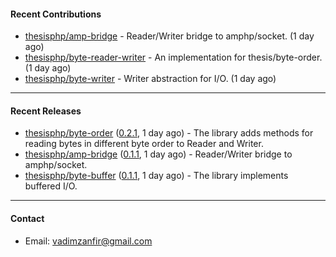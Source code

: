 #### Recent Contributions

- [thesisphp/amp-bridge](https://github.com/thesisphp/amp-bridge) - Reader/Writer bridge to amphp/socket. (1 day ago)
- [thesisphp/byte-reader-writer](https://github.com/thesisphp/byte-reader-writer) - An implementation for thesis/byte-order. (1 day ago)
- [thesisphp/byte-writer](https://github.com/thesisphp/byte-writer) - Writer abstraction for I/O. (1 day ago)

---

#### Recent Releases

- [thesisphp/byte-order](https://github.com/thesisphp/byte-order) ([0.2.1](https://github.com/thesisphp/byte-order/releases/tag/0.2.1), 1 day ago) - The library adds methods for reading bytes in different byte order to Reader and Writer.
- [thesisphp/amp-bridge](https://github.com/thesisphp/amp-bridge) ([0.1.1](https://github.com/thesisphp/amp-bridge/releases/tag/0.1.1), 1 day ago) - Reader/Writer bridge to amphp/socket.
- [thesisphp/byte-buffer](https://github.com/thesisphp/byte-buffer) ([0.1.1](https://github.com/thesisphp/byte-buffer/releases/tag/0.1.1), 1 day ago) - The library implements buffered I/O.

---

#### Contact

- Email: [vadimzanfir@gmail.com](mailto://vadimzanfir@gmail.com)

